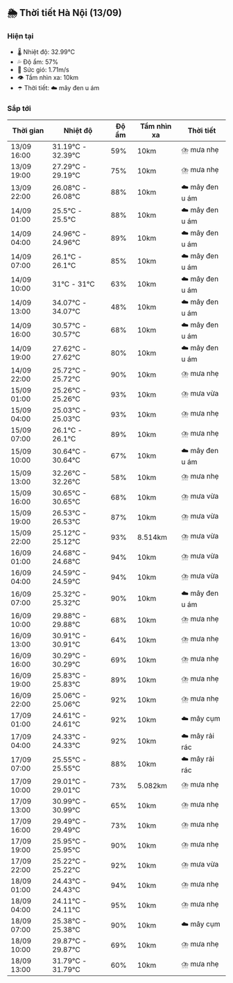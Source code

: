 ## 🌦️ Thời tiết Hà Nội (13/09)

### Hiện tại

- 🌡️ Nhiệt độ: 32.99℃
- 💦 Độ ẩm: 57%
- 💨 Sức gió: 1.71m/s
- 👁️ Tầm nhìn xa: 10km
- ☂️ Thời tiết: ☁️ mây đen u ám

### Sắp tới

| Thời gian | Nhiệt độ | Độ ẩm | Tầm nhìn xa | Thời tiết |
| --- | --- | --- | --- | --- |
| 13/09 16:00 | 31.19℃ - 32.39℃ | 59% | 10km | ⛈️ mưa nhẹ |
| 13/09 19:00 | 27.29℃ - 29.19℃ | 75% | 10km | ⛈️ mưa nhẹ |
| 13/09 22:00 | 26.08℃ - 26.08℃ | 88% | 10km | ☁️ mây đen u ám |
| 14/09 01:00 | 25.5℃ - 25.5℃ | 88% | 10km | ☁️ mây đen u ám |
| 14/09 04:00 | 24.96℃ - 24.96℃ | 89% | 10km | ☁️ mây đen u ám |
| 14/09 07:00 | 26.1℃ - 26.1℃ | 85% | 10km | ☁️ mây đen u ám |
| 14/09 10:00 | 31℃ - 31℃ | 63% | 10km | ☁️ mây đen u ám |
| 14/09 13:00 | 34.07℃ - 34.07℃ | 48% | 10km | ☁️ mây đen u ám |
| 14/09 16:00 | 30.57℃ - 30.57℃ | 68% | 10km | ☁️ mây đen u ám |
| 14/09 19:00 | 27.62℃ - 27.62℃ | 80% | 10km | ☁️ mây đen u ám |
| 14/09 22:00 | 25.72℃ - 25.72℃ | 90% | 10km | ⛈️ mưa nhẹ |
| 15/09 01:00 | 25.26℃ - 25.26℃ | 93% | 10km | ⛈️ mưa vừa |
| 15/09 04:00 | 25.03℃ - 25.03℃ | 93% | 10km | ⛈️ mưa nhẹ |
| 15/09 07:00 | 26.1℃ - 26.1℃ | 89% | 10km | ⛈️ mưa nhẹ |
| 15/09 10:00 | 30.64℃ - 30.64℃ | 67% | 10km | ☁️ mây đen u ám |
| 15/09 13:00 | 32.26℃ - 32.26℃ | 58% | 10km | ⛈️ mưa nhẹ |
| 15/09 16:00 | 30.65℃ - 30.65℃ | 68% | 10km | ⛈️ mưa vừa |
| 15/09 19:00 | 26.53℃ - 26.53℃ | 87% | 10km | ⛈️ mưa vừa |
| 15/09 22:00 | 25.12℃ - 25.12℃ | 93% | 8.514km | ⛈️ mưa vừa |
| 16/09 01:00 | 24.68℃ - 24.68℃ | 94% | 10km | ⛈️ mưa vừa |
| 16/09 04:00 | 24.59℃ - 24.59℃ | 94% | 10km | ⛈️ mưa vừa |
| 16/09 07:00 | 25.32℃ - 25.32℃ | 90% | 10km | ☁️ mây đen u ám |
| 16/09 10:00 | 29.88℃ - 29.88℃ | 68% | 10km | ⛈️ mưa nhẹ |
| 16/09 13:00 | 30.91℃ - 30.91℃ | 64% | 10km | ⛈️ mưa nhẹ |
| 16/09 16:00 | 30.29℃ - 30.29℃ | 69% | 10km | ⛈️ mưa nhẹ |
| 16/09 19:00 | 25.83℃ - 25.83℃ | 89% | 10km | ⛈️ mưa nhẹ |
| 16/09 22:00 | 25.06℃ - 25.06℃ | 92% | 10km | ⛈️ mưa nhẹ |
| 17/09 01:00 | 24.61℃ - 24.61℃ | 92% | 10km | ☁️ mây cụm |
| 17/09 04:00 | 24.33℃ - 24.33℃ | 92% | 10km | ☁️ mây rải rác |
| 17/09 07:00 | 25.55℃ - 25.55℃ | 88% | 10km | ☁️ mây rải rác |
| 17/09 10:00 | 29.01℃ - 29.01℃ | 73% | 5.082km | ⛈️ mưa nhẹ |
| 17/09 13:00 | 30.99℃ - 30.99℃ | 65% | 10km | ⛈️ mưa nhẹ |
| 17/09 16:00 | 29.49℃ - 29.49℃ | 73% | 10km | ⛈️ mưa nhẹ |
| 17/09 19:00 | 25.95℃ - 25.95℃ | 90% | 10km | ⛈️ mưa nhẹ |
| 17/09 22:00 | 25.22℃ - 25.22℃ | 92% | 10km | ⛈️ mưa vừa |
| 18/09 01:00 | 24.43℃ - 24.43℃ | 94% | 10km | ⛈️ mưa nhẹ |
| 18/09 04:00 | 24.11℃ - 24.11℃ | 95% | 10km | ⛈️ mưa nhẹ |
| 18/09 07:00 | 25.38℃ - 25.38℃ | 90% | 10km | ☁️ mây cụm |
| 18/09 10:00 | 29.87℃ - 29.87℃ | 69% | 10km | ⛈️ mưa nhẹ |
| 18/09 13:00 | 31.79℃ - 31.79℃ | 60% | 10km | ⛈️ mưa nhẹ |
